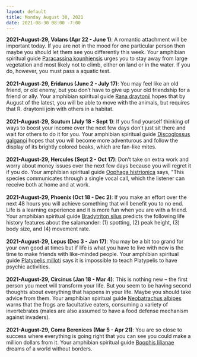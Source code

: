 ```yaml
---
layout: default
title: Monday August 30, 2021
date: 2021-08-30 08:00 -7:00
---
```


**2021-August-29, Volans (Apr 22 - June 1)**: A romantic attachment will be important today. If you are not in the mood for one particular person then maybe you should let them see you differently this week. Your amphibian spiritual guide [Paracassina kounhiensis](https://amphibiaweb.org/cgi/amphib_query?where-genus=Paracassina&where-species=kounhiensis) urges you to stay away from large vegetation and most likely not to climb, either on land or in the water. If you do, however, you must pass a aquatic test. <br /><br />**2021-August-29, Eridanus (June 2 - July 17)**: You may feel like an old friend, or old enemy, but you don’t have to give up your old friendship for a friend or ally. Your amphibian spiritual guide [Rana draytonii](https://amphibiaweb.org/cgi/amphib_query?where-genus=Rana&where-species=draytonii) hopes that by August of the latest, you will be able to move with the animals, but requires that R. draytonii join with others in a habitat. <br /><br />**2021-August-29, Scutum (July 18 - Sept 1)**: If you find yourself thinking of ways to boost your income over the next few days don’t just sit there and wait for others to do it for you. Your amphibian spiritual guide [Discoglossus galganoi](https://amphibiaweb.org/cgi/amphib_query?where-genus=Discoglossus&where-species=galganoi) hopes that you will become more adventurous and follow the display of its brightly colored beaks, which are fan-like mites. <br /><br />**2021-August-29, Hercules (Sept 2 - Oct 17)**: Don’t take on extra work and worry about money issues over the next few days because you will regret it if you do. Your amphibian spiritual guide [Oophaga histrionica](https://amphibiaweb.org/cgi/amphib_query?where-genus=Oophaga&where-species=histrionica) says, "This species communicates through a single vocal call, which the listener can receive both at home and at work. <br /><br />**2021-August-29, Phoenix (Oct 18 - Dec 2)**: If you make an effort over the next 48 hours you will achieve something that will benefit you to no end. Life is a learning experience and it is more fun when you are with a friend. Your amphibian spiritual guide [Bradytriton silus](https://amphibiaweb.org/cgi/amphib_query?where-genus=Bradytriton&where-species=silus) predicts the following life history features about the salamander: (1) spotting, (2) peak height, (3) body size, and (4) movement rate. <br /><br />**2021-August-29, Lepus (Dec 3 - Jan 17)**: You may be a bit too grand for your own good at times but if life is what you have to live with now is the time to make friends with like-minded people. Your amphibian spiritual guide [Platypelis milloti](https://amphibiaweb.org/cgi/amphib_query?where-genus=Platypelis&where-species=milloti) says it is impossible to teach Platypelis to have psychic activities. <br /><br />**2021-August-29, Circinus (Jan 18 - Mar 4)**: This is nothing new – the first person you meet will transform your life. But you seem to be having second thoughts about everything that happens in your life. Maybe you should take advice from them. Your amphibian spiritual guide [Neobatrachus albipes](https://amphibiaweb.org/cgi/amphib_query?where-genus=Neobatrachus&where-species=albipes) warns that the frogs are facultative eaters, consuming a variety of invertebrates (males are also assumed to have a food defense mechanism against invaders). <br /><br />**2021-August-29, Coma Berenices (Mar 5 - Apr 21)**: You are so close to success where everything is going right that you can see you could make a million dollars from it. Your amphibian spiritual guide [Boophis lilianae](https://amphibiaweb.org/cgi/amphib_query?where-genus=Boophis&where-species=lilianae) dreams of a world without borders. <br /><br />